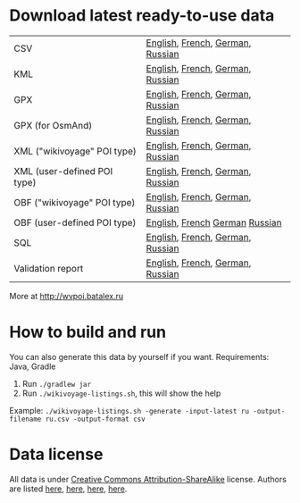 # Download latest ready-to-use data

<table>
<tr>
 <td>CSV</td>
 <td>
  <a href="https://github.com/wikivoyage/wikivoyage.github.io/blob/master/wikivoyage-listings-en.csv?raw=true">English</a>,
  <a href="https://github.com/wikivoyage/wikivoyage.github.io/blob/master/wikivoyage-listings-fr.csv?raw=true">French</a>,
  <a href="https://github.com/wikivoyage/wikivoyage.github.io/blob/master/wikivoyage-listings-de.csv?raw=true">German</a>,
  <a href="https://github.com/wikivoyage/wikivoyage.github.io/blob/master/wikivoyage-listings-ru.csv?raw=true">Russian</a>
 </td>
</tr>
<tr>
 <td>KML</td>
 <td>
  <a href="https://github.com/wikivoyage/wikivoyage.github.io/blob/master/wikivoyage-listings-en.kml?raw=true">English</a>,
  <a href="https://github.com/wikivoyage/wikivoyage.github.io/blob/master/wikivoyage-listings-fr.kml?raw=true">French</a>,
  <a href="https://github.com/wikivoyage/wikivoyage.github.io/blob/master/wikivoyage-listings-de.kml?raw=true">German</a>,
  <a href="https://github.com/wikivoyage/wikivoyage.github.io/blob/master/wikivoyage-listings-ru.kml?raw=true">Russian</a>
 </td>
</tr>
<tr>
 <td>GPX</td>
 <td>
  <a href="https://github.com/wikivoyage/wikivoyage.github.io/blob/master/wikivoyage-listings-en.gpx?raw=true">English</a>,
  <a href="https://github.com/wikivoyage/wikivoyage.github.io/blob/master/wikivoyage-listings-fr.gpx?raw=true">French</a>,
  <a href="https://github.com/wikivoyage/wikivoyage.github.io/blob/master/wikivoyage-listings-de.gpx?raw=true">German</a>,
  <a href="https://github.com/wikivoyage/wikivoyage.github.io/blob/master/wikivoyage-listings-ru.gpx?raw=true">Russian</a>
 </td>
</tr>
<tr>
 <td>GPX (for OsmAnd)</td>
 <td>
  <a href="https://github.com/wikivoyage/wikivoyage.github.io/blob/master/wikivoyage-listings-en.osmand.gpx?raw=true">English</a>,
  <a href="https://github.com/wikivoyage/wikivoyage.github.io/blob/master/wikivoyage-listings-fr.osmand.gpx?raw=true">French</a>,
  <a href="https://github.com/wikivoyage/wikivoyage.github.io/blob/master/wikivoyage-listings-de.osmand.gpx?raw=true">German</a>,
  <a href="https://github.com/wikivoyage/wikivoyage.github.io/blob/master/wikivoyage-listings-ru.osmand.gpx?raw=true">Russian</a>
 </td>
</tr>
<tr>
 <td>XML ("wikivoyage" POI type)</td>
 <td>
  <a href="http://wvpoi.batalex.ru/download/listings/wikivoyage-listings-en-latest.xml">English</a>,
  <a href="http://wvpoi.batalex.ru/download/listings/wikivoyage-listings-fr-latest.xml">French</a>,
  <a href="http://wvpoi.batalex.ru/download/listings/wikivoyage-listings-de-latest.xml">German</a>,
  <a href="http://wvpoi.batalex.ru/download/listings/wikivoyage-listings-ru-latest.xml">Russian</a>
 </td>
</tr>
<tr>
 <td>XML (user-defined POI type)</td>
 <td>
  <a href="http://wvpoi.batalex.ru/download/listings/wikivoyage-listings-en-latest.user-defined.xml">English</a>,
  <a href="http://wvpoi.batalex.ru/download/listings/wikivoyage-listings-fr-latest.user-defined.xml">French</a>,
  <a href="http://wvpoi.batalex.ru/download/listings/wikivoyage-listings-de-latest.user-defined.xml">German</a>,
  <a href="http://wvpoi.batalex.ru/download/listings/wikivoyage-listings-ru-latest.user-defined.xml">Russian</a>
 </td>
</tr>
<tr>
 <td>OBF ("wikivoyage" POI type)</td>
 <td>
  <a href="http://wvpoi.batalex.ru/download/listings/wikivoyage-listings-en-latest.obf">English</a>,
  <a href="http://wvpoi.batalex.ru/download/listings/wikivoyage-listings-fr-latest.obf">French</a>,
  <a href="http://wvpoi.batalex.ru/download/listings/wikivoyage-listings-de-latest.obf">German</a>,
  <a href="http://wvpoi.batalex.ru/download/listings/wikivoyage-listings-ru-latest.obf">Russian</a>
 </td>
</tr>
<tr>
 <td>OBF (user-defined POI type)</td>
 <td>
  <a href="http://wvpoi.batalex.ru/download/listings/wikivoyage-listings-en-latest.user-defined.obf">English</a>,
  <a href="http://wvpoi.batalex.ru/download/listings/wikivoyage-listings-fr-latest.user-defined.obf">French</a>
  <a href="http://wvpoi.batalex.ru/download/listings/wikivoyage-listings-de-latest.user-defined.obf">German</a>
  <a href="http://wvpoi.batalex.ru/download/listings/wikivoyage-listings-ru-latest.user-defined.obf">Russian</a>
 </td>
</tr>
<tr>
 <td>SQL</td>
 <td>
  <a href="https://github.com/wikivoyage/wikivoyage.github.io/blob/master/wikivoyage-listings-en.sql?raw=true">English</a>,
  <a href="https://github.com/wikivoyage/wikivoyage.github.io/blob/master/wikivoyage-listings-fr.sql?raw=true">French</a>,
  <a href="https://github.com/wikivoyage/wikivoyage.github.io/blob/master/wikivoyage-listings-de.sql?raw=true">German</a>,
  <a href="https://github.com/wikivoyage/wikivoyage.github.io/blob/master/wikivoyage-listings-ru.sql?raw=true">Russian</a>
 </td>
</tr>
<tr>
 <td>Validation report</td>
 <td>
  <a href="http://wvpoi.batalex.ru/download/listings/wikivoyage-listings-en-latest.validation-report.html">English</a>,
  <a href="http://wvpoi.batalex.ru/download/listings/wikivoyage-listings-fr-latest.validation-report.html">French</a>,
  <a href="http://wvpoi.batalex.ru/download/listings/wikivoyage-listings-de-latest.validation-report.html">German</a>,
  <a href="http://wvpoi.batalex.ru/download/listings/wikivoyage-listings-ru-latest.validation-report.html">Russian</a>
 </td>
</tr>
</table>

More at http://wvpoi.batalex.ru

# How to build and run

You can also generate this data by yourself if you want. Requirements: Java, Gradle

1. Run `./gradlew jar`
2. Run `./wikivoyage-listings.sh`, this will show the help

Example: `./wikivoyage-listings.sh -generate -input-latest ru -output-filename ru.csv -output-format csv`

# Data license

All data is under [Creative Commons Attribution-ShareAlike](https://creativecommons.org/licenses/by-sa/3.0/) license. Authors are listed [here](https://en.wikivoyage.org/wiki/Special:RecentChanges), [here](https://fr.wikivoyage.org/wiki/Special:RecentChanges), [here](https://de.wikivoyage.org/wiki/Special:RecentChanges), [here](https://ru.wikivoyage.org/wiki/Special:RecentChanges).
